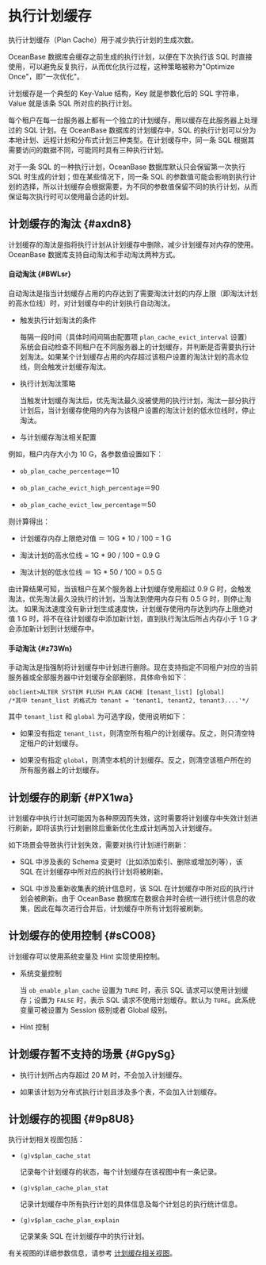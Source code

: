 执行计划缓存 
===========================

执行计划缓存（Plan Cache）用于减少执行计划的生成次数。

OceanBase 数据库会缓存之前生成的执行计划，以便在下次执行该 SQL 时直接使用，可以避免反复执行，从而优化执行过程，这种策略被称为"Optimize Once"，即"一次优化"。

计划缓存是一个典型的 Key-Value 结构，Key 就是参数化后的 SQL 字符串，Value 就是该条 SQL 所对应的执行计划。

每个租户在每一台服务器上都有一个独立的计划缓存，用以缓存在此服务器上处理过的 SQL 计划。在 OceanBase 数据库的计划缓存中，SQL 的执行计划可以分为本地计划、远程计划和分布式计划三种类型。在计划缓存中，同一条 SQL 根据其需要访问的数据不同，可能同时具有三种执行计划。

对于一条 SQL 的一种执行计划，OceanBase 数据库默认只会保留第一次执行 SQL 时生成的计划；但在某些情况下，同一条 SQL 的参数值可能会影响到执行计划的选择，所以计划缓存会根据需要，为不同的参数值保留不同的执行计划，从而保证每次执行时可以使用最合适的计划。

计划缓存的淘汰 {#axdn8}
----------------

计划缓存的淘汰是指将执行计划从计划缓存中删除，减少计划缓存对内存的使用。OceanBase 数据库支持自动淘汰和手动淘汰两种方式。

#### **自动淘汰** {#BWLsr}

自动淘汰是指当计划缓存占用的内存达到了需要淘汰计划的内存上限（即淘汰计划的高水位线）时，对计划缓存中的计划执行自动淘汰。

* 触发执行计划淘汰的条件

  每隔一段时间（具体时间间隔由配置项 `plan_cache_evict_interval` 设置）系统会自动检查不同租户在不同服务器上的计划缓存，并判断是否需要执行计划淘汰。如果某个计划缓存占用的内存超过该租户设置的淘汰计划的高水位线，则会触发计划缓存淘汰。
  




<!-- -->

* 执行计划淘汰策略

  当触发计划缓存淘汰后，优先淘汰最久没被使用的执行计划，淘汰一部分执行计划后，当计划缓存使用的内存为该租户设置的淘汰计划的低水位线时，停止淘汰。
  




<!-- -->

* 与计划缓存淘汰相关配置

  




<!-- -->



例如，租户内存大小为 10 G，各参数值设置如下：

* `ob_plan_cache_percentage`＝10

  

* `ob_plan_cache_evict_high_percentage`＝90

  

* `ob_plan_cache_evict_low_percentage`＝50

  




则计算得出：

* 计划缓存内存上限绝对值 ＝ 10G \* 10 / 100 = 1 G

  

* 淘汰计划的高水位线 = 1G \* 90 / 100 = 0.9 G

  

* 淘汰计划的低水位线 ＝ 1G \* 50 / 100 = 0.5 G

  




由计算结果可知，当该租户在某个服务器上计划缓存使用超过 0.9 G 时，会触发淘汰，优先淘汰最久没执行的计划，当淘汰到使用内存只有 0.5 G 时，则停止淘汰。 如果淘汰速度没有新计划生成速度快，计划缓存使用内存达到内存上限绝对值 1 G 时，将不在往计划缓存中添加新计划，直到执行淘汰后所占内存小于 1 G 才会添加新计划到计划缓存中。

#### **手动淘汰** {#z73Wn}

手动淘汰是指强制将计划缓存中计划进行删除。现在支持指定不同租户对应的当前服务器或全部服务器中计划缓存全部删除，具体命令如下：

    obclient>ALTER SYSTEM FLUSH PLAN CACHE [tenant_list] [global] 
    /*其中 tenant_list 的格式为 tenant = 'tenant1, tenant2, tenant3....'*/



其中 `tenant_list` 和 `global` 为可选字段，使用说明如下： 

* 如果没有指定 `tenant_list`，则清空所有租户的计划缓存。反之，则只清空特定租户的计划缓存。

  

* 如果没有指定 `global`，则清空本机的计划缓存。反之，则清空该租户所在的所有服务器上的计划缓存。

  






计划缓存的刷新 {#PX1wa}
----------------

计划缓存中执行计划可能因为各种原因而失效，这时需要将计划缓存中失效计划进行刷新，即将该执行计划删除后重新优化生成计划再加入计划缓存。

如下场景会导致执行计划失效，需要对执行计划进行刷新：

* SQL 中涉及表的 Schema 变更时（比如添加索引、删除或增加列等），该 SQL 在计划缓存中所对应的执行计划将被刷新。

  




<!-- -->

* SQL 中涉及重新收集表的统计信息时，该 SQL 在计划缓存中所对应的执行计划会被刷新。由于 OceanBase 数据库在数据合并时会统一进行统计信息的收集，因此在每次进行合并后，计划缓存中所有计划将被刷新。

  






计划缓存的使用控制 {#sCO08}
------------------

计划缓存可以使用系统变量及 Hint 实现使用控制。

* 系统变量控制

  当 `ob_enable_plan_cache` 设置为 `TURE` 时，表示 SQL 请求可以使用计划缓存；设置为 `FALSE` 时，表示 SQL 请求不使用计划缓存。默认为 `TURE`。此系统变量可被设置为 Session 级别或者 Global 级别。
  

* Hint 控制

  




<!-- -->



计划缓存暂不支持的场景 {#GpySg}
--------------------

* 执行计划所占内存超过 20 M 时，不会加入计划缓存。

  

* 如果该计划为分布式执行计划且涉及多个表，不会加入计划缓存。

  




计划缓存的视图 {#9p8U8}
----------------

执行计划相关视图包括：

* `(g)v$plan_cache_stat`

  记录每个计划缓存的状态，每个计划缓存在该视图中有一条记录。
  

* `(g)v$plan_cache_plan_stat`

  记录计划缓存中所有执行计划的具体信息及每个计划总的执行统计信息。
  

* `(g)v$plan_cache_plan_explain`

  记录某条 SQL 在计划缓存中的执行计划。
  




有关视图的详细参数信息，请参考 [计划缓存相关视图]()。
